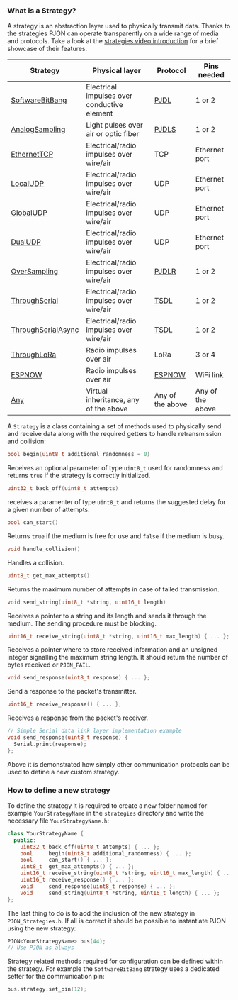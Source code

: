 
### What is a Strategy?
A strategy is an abstraction layer used to physically transmit data. Thanks to the strategies PJON can operate transparently on a wide range of media and protocols. Take a look at the [strategies video introduction](https://www.youtube.com/watch?v=yPu45xoAHGg) for a brief showcase of their features.

| Strategy      | Physical layer | Protocol | Pins needed   |
| ------------- | -------------- | -------- | ------------- |
| [SoftwareBitBang](SoftwareBitBang) | Electrical impulses over conductive element | [PJDL](SoftwareBitBang/specification/PJDL-specification-v3.0.md) | 1 or 2 |
| [AnalogSampling](AnalogSampling)  | Light pulses over air or optic fiber | [PJDLS](AnalogSampling/specification/PJDLS-specification-v2.0.md) | 1 or 2 |
| [EthernetTCP](EthernetTCP)  | Electrical/radio impulses over wire/air | TCP | Ethernet port |
| [LocalUDP](LocalUDP)  | Electrical/radio impulses over wire/air | UDP | Ethernet port |
| [GlobalUDP](GlobalUDP)  | Electrical/radio impulses over wire/air | UDP | Ethernet port |
| [DualUDP](DualUDP)  | Electrical/radio impulses over wire/air | UDP | Ethernet port |
| [OverSampling](OverSampling)  | Electrical/radio impulses over wire/air | [PJDLR](OverSampling/specification/PJDLR-specification-v2.0.md) | 1 or 2 |
| [ThroughSerial](ThroughSerial)  | Electrical/radio impulses over wire/air | [TSDL](ThroughSerial/specification/TSDL-specification-v2.0.md) | 1 or 2 |
| [ThroughSerialAsync](ThroughSerialAsync)  | Electrical/radio impulses over wire/air | [TSDL](ThroughSerial/specification/TSDL-specification-v2.0.md) | 1 or 2 |
| [ThroughLoRa](ThroughLoRa)  | Radio impulses over air | LoRa | 3 or 4 |
| [ESPNOW](ESPNOW)  | Radio impulses over air | [ESPNOW](https://www.espressif.com/en/products/software/esp-now/overview) | WiFi link |
| [Any](Any)  | Virtual inheritance, any of the above | Any of the above | Any of the above |

A `Strategy` is a class containing a set of methods used to physically send and receive data along with the required getters to handle retransmission and collision:

```cpp
bool begin(uint8_t additional_randomness = 0)
```
Receives an optional parameter of type `uint8_t` used for randomness and returns `true` if the strategy is correctly initialized.

```cpp
uint32_t back_off(uint8_t attempts)
```
receives a paramenter of type `uint8_t` and returns the suggested delay for a given number of attempts.

```cpp
bool can_start()
```
Returns `true` if the medium is free for use and `false` if the medium is busy.

```cpp
void handle_collision()
```
Handles a collision.

```cpp
uint8_t get_max_attempts()
```
Returns the maximum number of attempts in case of failed transmission.

```cpp
void send_string(uint8_t *string, uint16_t length)
```
Receives a pointer to a string and its length and sends it through the medium. The sending procedure must be blocking.

```cpp
uint16_t receive_string(uint8_t *string, uint16_t max_length) { ... };
```
Receives a pointer where to store received information and an unsigned integer signalling the maximum string length. It should return the number of bytes received or `PJON_FAIL`.

```cpp
void send_response(uint8_t response) { ... };
```
Send a response to the packet's transmitter.

```cpp
uint16_t receive_response() { ... };
```
Receives a response from the packet's receiver.

```cpp
// Simple Serial data link layer implementation example
void send_response(uint8_t response) {
  Serial.print(response);
};
```
Above it is demonstrated how simply other communication protocols can be used to define a new custom strategy.

### How to define a new strategy
To define the strategy it is required to create a new folder named for example `YourStrategyName` in the `strategies`
directory and write the necessary file `YourStrategyName.h`:

```cpp
class YourStrategyName {
  public:
    uint32_t back_off(uint8_t attempts) { ... };
    bool     begin(uint8_t additional_randomness) { ... };
    bool     can_start() { ... };
    uint8_t  get_max_attempts() { ... };
    uint16_t receive_string(uint8_t *string, uint16_t max_length) { ... };
    uint16_t receive_response() { ... };
    void     send_response(uint8_t response) { ... };
    void     send_string(uint8_t *string, uint16_t length) { ... };
};
```

The last thing to do is to add the inclusion of the new strategy in `PJON_Strategies.h`.
If all is correct it should be possible to instantiate PJON using the new strategy:

```cpp
PJON<YourStrategyName> bus(44);
// Use PJON as always
```

Strategy related methods required for configuration can be defined within the strategy. For example the `SoftwareBitBang` strategy uses a dedicated setter for the communication pin:
```cpp
bus.strategy.set_pin(12);
```
